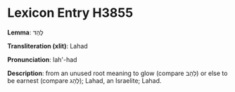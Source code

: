 # Lexicon Entry H3855

**Lemma**: לַהַד

**Transliteration (xlit)**: Lahad

**Pronunciation**: lah'-had

**Description**:
from an unused root meaning to glow (compare לַהַב) or else to be earnest (compare לַהַג); Lahad, an Israelite; Lahad.
